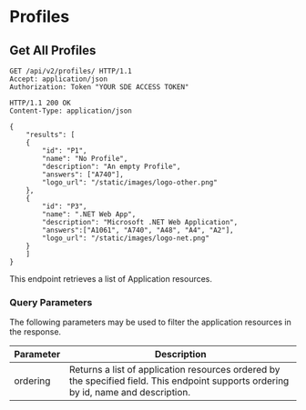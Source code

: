# Profiles

## Get All Profiles


```http
GET /api/v2/profiles/ HTTP/1.1
Accept: application/json
Authorization: Token "YOUR SDE ACCESS TOKEN"
```

```http
HTTP/1.1 200 OK
Content-Type: application/json

{
    "results": [
    {
        "id": "P1",
        "name": "No Profile",
        "description": "An empty Profile",
        "answers": ["A740"],
        "logo_url": "/static/images/logo-other.png"
    },
    {
        "id": "P3",
        "name": ".NET Web App",
        "description": "Microsoft .NET Web Application",
        "answers":["A1061", "A740", "A48", "A4", "A2"],
        "logo_url": "/static/images/logo-net.png"
    }
    ]
}
```
This endpoint retrieves a list of Application resources.

### Query Parameters

The following parameters may be used to filter the application resources in the response.


Parameter | Description
----------|-------------
ordering  |  Returns a list of application resources ordered by the specified field. This endpoint supports ordering by id, name and description.